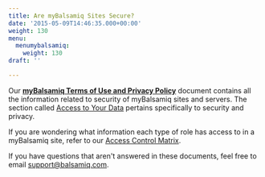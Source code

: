 ```yaml
---
title: Are myBalsamiq Sites Secure?
date: '2015-05-09T14:46:35.000+00:00'
weight: 130
menu:
  menumybalsamiq:
    weight: 130
draft: ''

---
```


Our [**myBalsamiq Terms of Use and Privacy Policy**](https://docs.balsamiq.com/mybalsamiq/tos/) document contains all the information related to security of myBalsamiq sites and servers. The section called [Access to Your Data](https://docs.balsamiq.com/mybalsamiq/tos/#access-to-your-data) pertains specifically to security and privacy.

If you are wondering what information each type of role has access to in a myBalsamiq site, refer to our [Access Control Matrix](https://docs.balsamiq.com/mybalsamiq/accesscontrolmatrix/).

If you have questions that aren't answered in these documents, feel free to email [support@balsamiq.com](mailto:support@balsamiq.com).